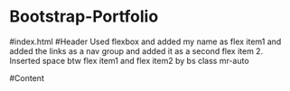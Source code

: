 # Bootstrap-Portfolio

#index.html
#Header
Used flexbox and added my name as flex item1 and added the links as a nav group and added it as a second flex item 2.
Inserted space btw flex item1 and flex item2 by bs class mr-auto

#Content